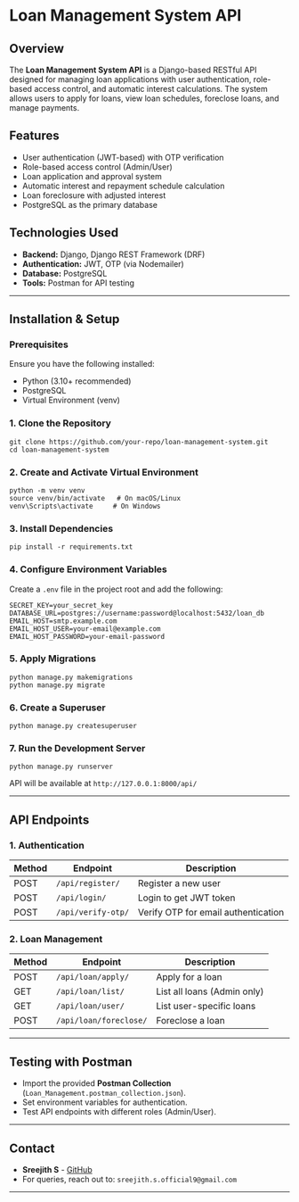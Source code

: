 # Loan Management System API

## Overview
The **Loan Management System API** is a Django-based RESTful API designed for managing loan applications with user authentication, role-based access control, and automatic interest calculations. The system allows users to apply for loans, view loan schedules, foreclose loans, and manage payments.

## Features
- User authentication (JWT-based) with OTP verification
- Role-based access control (Admin/User)
- Loan application and approval system
- Automatic interest and repayment schedule calculation
- Loan foreclosure with adjusted interest
- PostgreSQL as the primary database

## Technologies Used
- **Backend:** Django, Django REST Framework (DRF)
- **Authentication:** JWT, OTP (via Nodemailer)
- **Database:** PostgreSQL
- **Tools:** Postman for API testing

---

## Installation & Setup

### Prerequisites
Ensure you have the following installed:
- Python (3.10+ recommended)
- PostgreSQL
- Virtual Environment (venv)

### 1. Clone the Repository
```
git clone https://github.com/your-repo/loan-management-system.git
cd loan-management-system
```

### 2. Create and Activate Virtual Environment
```
python -m venv venv
source venv/bin/activate   # On macOS/Linux
venv\Scripts\activate     # On Windows
```

### 3. Install Dependencies
```
pip install -r requirements.txt
```

### 4. Configure Environment Variables
Create a `.env` file in the project root and add the following:
```
SECRET_KEY=your_secret_key
DATABASE_URL=postgres://username:password@localhost:5432/loan_db
EMAIL_HOST=smtp.example.com
EMAIL_HOST_USER=your-email@example.com
EMAIL_HOST_PASSWORD=your-email-password
```

### 5. Apply Migrations
```
python manage.py makemigrations
python manage.py migrate
```

### 6. Create a Superuser
```
python manage.py createsuperuser
```

### 7. Run the Development Server
```
python manage.py runserver
```
API will be available at `http://127.0.0.1:8000/api/`

---

## API Endpoints

### 1. Authentication
| Method | Endpoint | Description |
|--------|----------|-------------|
| POST | `/api/register/` | Register a new user |
| POST | `/api/login/` | Login to get JWT token |
| POST | `/api/verify-otp/` | Verify OTP for email authentication |

### 2. Loan Management
| Method | Endpoint | Description |
|--------|----------|-------------|
| POST | `/api/loan/apply/` | Apply for a loan |
| GET | `/api/loan/list/` | List all loans (Admin only) |
| GET | `/api/loan/user/` | List user-specific loans |
| POST | `/api/loan/foreclose/` | Foreclose a loan |

---

## Testing with Postman
- Import the provided **Postman Collection** (`Loan_Management.postman_collection.json`).
- Set environment variables for authentication.
- Test API endpoints with different roles (Admin/User).


---


## Contact
- **Sreejith S** - [GitHub](https://github.com/sreejith-0087)
- For queries, reach out to: `sreejith.s.official9@gmail.com`

---